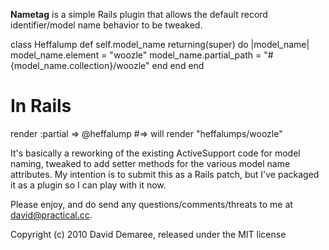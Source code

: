 **Nametag** is a simple Rails plugin that allows the default record identifier/model name behavior to be tweaked.

  class Heffalump
    def self.model_name
      returning(super) do |model_name|
        model_name.element = "woozle"
        model_name.partial_path = "#{model_name.collection}/woozle"
      end
    end
  end
  
  # In Rails
  render :partial => @heffalump #=> will render "heffalumps/woozle"

It's basically a reworking of the existing ActiveSupport code for model naming, tweaked to add setter methods for the various model name attributes. My intention is to submit this as a Rails patch, but I've packaged it as a plugin so I can play with it now.

Please enjoy, and do send any questions/comments/threats to me at david@practical.cc.

Copyright (c) 2010 David Demaree, released under the MIT license
